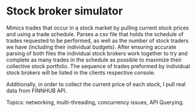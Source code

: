 # Stock broker simulator

Mimics trades that occur in a stock market by pulling current stock prices and using a trade schedule. Parses a csv file that holds the schedule of trades requested to be performed, as well as the number of stock traders we have (including their individual budgets). After ensuring accurate parsing of both files the individual stock brokers work together to try and complete as many trades in the schedule as possible to maximize their collective stock portfolio. The sequence of trades preformed by individual stock brokers will be listed in the clients respective console.

Additionally, in order to collect the current price of each stock, I pull real data from FINNHUB API.

Topics: networking, multi-threading, concurrency issues, API Querying.
